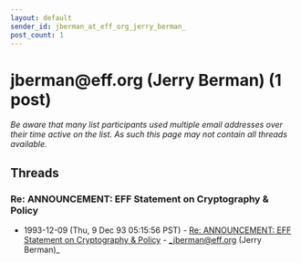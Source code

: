 ```yaml
---
layout: default
sender_id: jberman_at_eff_org_jerry_berman_
post_count: 1
---
```


# jberman<span>@</span>eff.org (Jerry Berman) (1 post)

_Be aware that many list participants used multiple email addresses over their time active on the list. As such this page may not contain all threads available._

## Threads

### Re: ANNOUNCEMENT: EFF Statement on Cryptography & Policy
+ 1993-12-09 (Thu, 9 Dec 93 05:15:56 PST) - [Re: ANNOUNCEMENT: EFF Statement on Cryptography & Policy](/archive/1993/12/3180588291642edb8e9603205e40132d4ef40d4efd8021552ae567cb0dddc5de) - _jberman@eff.org (Jerry Berman)_

